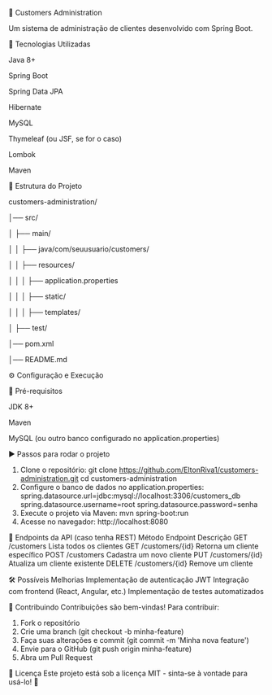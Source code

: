 📌 Customers Administration

Um sistema de administração de clientes desenvolvido com Spring Boot.

🚀 Tecnologias Utilizadas

Java 8+

Spring Boot

Spring Data JPA

Hibernate

MySQL

Thymeleaf (ou JSF, se for o caso)

Lombok

Maven

📂 Estrutura do Projeto

customers-administration/

│── src/

│   ├── main/

│   │   ├── java/com/seuusuario/customers/

│   │   ├── resources/

│   │   │   ├── application.properties

│   │   │   ├── static/

│   │   │   ├── templates/

│   ├── test/

│── pom.xml

│── README.md

⚙️ Configuração e Execução

📌 Pré-requisitos

JDK 8+

Maven

MySQL (ou outro banco configurado no application.properties)

▶ Passos para rodar o projeto
1. Clone o repositório:
  git clone https://github.com/EltonRiva1/customers-administration.git
  cd customers-administration
2. Configure o banco de dados no application.properties:
  spring.datasource.url=jdbc:mysql://localhost:3306/customers_db
  spring.datasource.username=root
  spring.datasource.password=senha
3. Execute o projeto via Maven:
   mvn spring-boot:run
4. Acesse no navegador:
   http://localhost:8080

📜 Endpoints da API (caso tenha REST)
Método	Endpoint	      Descrição
GET	    /customers	    Lista todos os clientes
GET	    /customers/{id}	Retorna um cliente específico
POST	  /customers	    Cadastra um novo cliente
PUT	    /customers/{id}	Atualiza um cliente existente
DELETE	/customers/{id}	Remove um cliente

🛠 Possíveis Melhorias
Implementação de autenticação JWT
Integração com frontend (React, Angular, etc.)
Implementação de testes automatizados

🤝 Contribuindo
Contribuições são bem-vindas! Para contribuir:
1. Fork o repositório
2. Crie uma branch (git checkout -b minha-feature)
3. Faça suas alterações e commit (git commit -m 'Minha nova feature')
4. Envie para o GitHub (git push origin minha-feature)
5. Abra um Pull Request

📄 Licença
Este projeto está sob a licença MIT - sinta-se à vontade para usá-lo! 🚀
